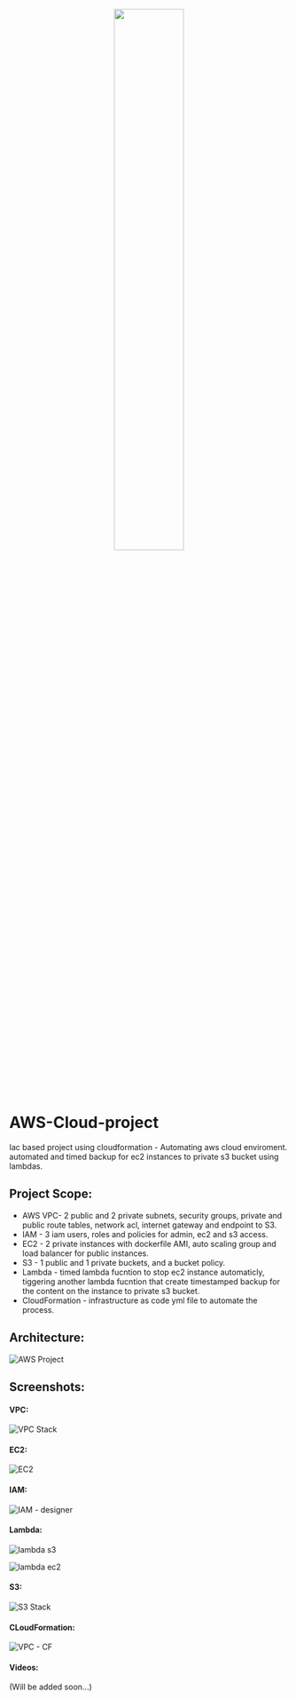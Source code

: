 <p align='center'>
<img src="https://encrypted-tbn0.gstatic.com/images?q=tbn:ANd9GcTRVQ_OnC2QMpI2i432jpBI1mwyTkycBVdqNoEEbM0T8A&s" width=50% height=50%>
<p/>

  # AWS-Cloud-project #




Iac based project using cloudformation - Automating aws cloud enviroment.  
automated and timed backup for ec2 instances to private s3 bucket using lambdas.


## Project Scope:

* AWS VPC- 2 public and 2 private subnets, security groups, private and public route tables, network acl, internet gateway and endpoint to S3.  
* IAM - 3 iam users, roles and policies for admin, ec2 and s3 access.  
* EC2 - 2 private instances with dockerfile AMI, auto scaling group and load balancer for public instances.  
* S3 - 1 public and 1 private buckets, and a bucket policy.  
* Lambda - timed lambda fucntion to  stop ec2 instance automaticly, tiggering another lambda fucntion that create timestamped backup for the content on the instance to private s3 bucket.  
* CloudFormation - infrastructure as code yml file to automate the process.    


## Architecture:


![AWS Project](https://github.com/Roief8/AWS-Cloud-project/assets/105589810/c50e96ac-bac7-4d4c-a6da-5314678f7b6e)


## Screenshots:


#### VPC:

![VPC Stack](https://github.com/Roief8/AWS-Cloud-project/assets/105589810/562f41df-55c1-4a6b-978f-6c52706f0bce)

#### EC2:

![EC2](https://github.com/Roief8/AWS-Cloud-project/assets/105589810/9f3101a7-6542-47ea-b2d0-f6df827ae1a4)

#### IAM:

![IAM - designer](https://github.com/Roief8/AWS-Cloud-project/assets/105589810/a88ccebe-165e-4c05-9125-6d0281bd6273)

#### Lambda:

![lambda s3](https://github.com/Roief8/AWS-Cloud-project/assets/105589810/a6903ec0-b754-40e5-8e58-29b0124070b0)

![lambda ec2](https://github.com/Roief8/AWS-Cloud-project/assets/105589810/268a33ea-61b4-4c4a-9557-0942fbc2dfbd)

#### S3:

![S3 Stack](https://github.com/Roief8/AWS-Cloud-project/assets/105589810/6c8c85c0-1238-4424-a8e1-777547df71e4)

#### CLoudFormation:

![VPC - CF](https://github.com/Roief8/AWS-Cloud-project/assets/105589810/493af86c-b28b-4e53-8ddd-d467c3281447)

#### Videos:

(Will be added soon...)


